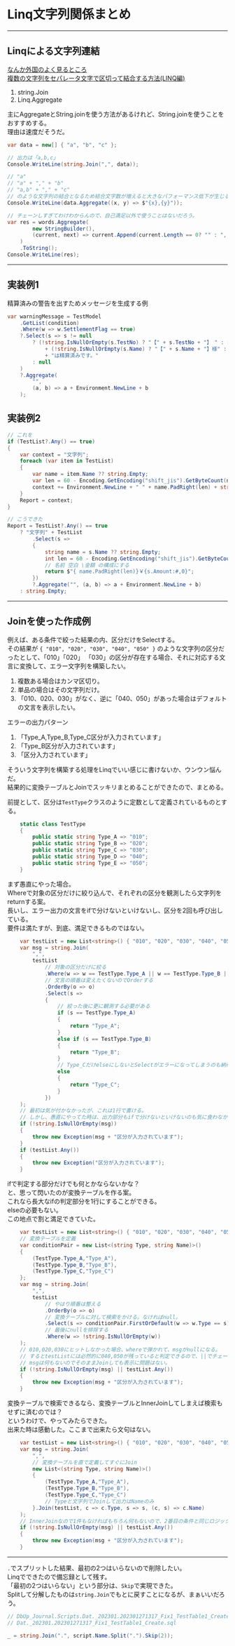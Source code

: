 # Linq文字列関係まとめ

---

## Linqによる文字列連結

[なんか外国のよく見るところ](https://www.it-swarm-ja.com/ja/c%23/linq%E3%82%92%E4%BD%BF%E7%94%A8%E3%81%97%E3%81%A6%E6%96%87%E5%AD%97%E5%88%97%E3%82%92%E9%80%A3%E7%B5%90%E3%81%99%E3%82%8B/958428705/)  
[複数の文字列をセパレータ文字で区切って結合する方法(LINQ編)](https://www.exceedsystem.net/2020/08/29/how-to-join-multiple-strings-with-delimiter/)  

1. string.Join  
2. Linq.Aggregate  

主にAggregateとString.joinを使う方法があるけれど、String.joinを使うことをおすすめする。  
理由は速度だそうだ。  

``` C# : サンプルデータ
var data = new[] { "a", "b", "c" };
```

``` C# : string.Join方式
// 出力は「a,b,c」
Console.WriteLine(string.Join(",", data));
```

``` C# : Linq.Aggregate方式
// "a"
// "a" + "," + "b"
// "a,b" + "," + "c"
// のような文字列の結合となるため結合文字数が増えると大きなパフォーマンス低下が生じる。
Console.WriteLine(data.Aggregate((x, y) => $"{x},{y}"));
```

``` C# : おまけ Aggregate+StringBuilder方式
// チェーンしすぎてわけわからんので、自己満足以外で使うことはないだろう。
var res = words.Aggregate(
        new StringBuilder(), 
        (current, next) => current.Append(current.Length == 0? "" : ", ").Append(next)
    )
    .ToString();
Console.WriteLine(res);
```

---

## 実装例1

精算済みの警告を出すためメッセージを生成する例

```C# : 実装例1
var warningMessage = TestModel
    .GetList(condition)
    .Where(w => w.SettlementFlag == true)
    ?.Select(s => s != null
        ? (!string.IsNullOrEmpty(s.TestNo) ? "【" + s.TestNo + "】　" : string.Empty)
            + (!string.IsNullOrEmpty(s.Name) ? "【" + s.Name + "】様" : string.Empty)
            + "は精算済みです。"
        : null
    )
    ?.Aggregate(
        "",
        (a, b) => a + Environment.NewLine + b
    );
```

## 実装例2

``` C# : 実装例2
// これを
if (TestList?.Any() == true)
{
    var context = "文字列";
    foreach (var item in TestList)
    {
        var name = item.Name ?? string.Empty;
        var len = 60 - Encoding.GetEncoding("shift_jis").GetByteCount(name.ToCharArray());
        context += Environment.NewLine + " " + name.PadRight(len) + string.Format("￥{0:#,0}", item.Amount);
    }
    Report = context;
}

// こうできた
Report = TestList?.Any() == true
    ? "文字列" + TestList
        .Select(s =>
        {
            string name = s.Name ?? string.Empty;
            int len = 60 - Encoding.GetEncoding("shift_jis").GetByteCount(name.ToCharArray());
            // 名前 空白 \金額 の構成にする
            return $"{ name.PadRight(len)}￥{s.Amount:#,0}";
        })
        ?.Aggregate("", (a, b) => a + Environment.NewLine + b)
    : string.Empty;
```

---

## Joinを使った作成例

例えば、ある条件で絞った結果の内、区分だけをSelectする。  
その結果が `{ "010", "020", "030", "040", "050" }` のような文字列の区分だったとして、「010」「020」
「030」の区分が存在する場合、それに対応する文言に変換して、エラー文字列を構築したい。  

1. 複数ある場合はカンマ区切り。  
2. 単品の場合はその文字列だけ。  
3. 「010、020、030」がなく、逆に「040、050」があった場合はデフォルトの文言を表示したい。  

エラーの出力パターン  

1. 「Type_A,Type_B,Type_C区分が入力されています」  
2. 「Type_B区分が入力されています」  
3. 「区分入力されています」  

そういう文字列を構築する処理をLinqでいい感じに書けないか、ウンウン悩んだ。  
結果的に変換テーブルとJoinでスッキリまとめることができたので、まとめる。  

前提として、区分は`TestType`クラスのように定数として定義されているものとする。  

``` C#
    static class TestType
    {
        public static string Type_A => "010";
        public static string Type_B => "020";
        public static string Type_C => "030";
        public static string Type_D => "040";
        public static string Type_E => "050";
    }
```

まず愚直にやった場合。  
Whereで対象の区分だけに絞り込んで、それぞれの区分を観測したら文字列をreturnする案。  
長いし、エラー出力の文言をifで分けないといけないし、区分を2回も呼び出している。  
要件は満たすが、到底、満足できるものではない。  

``` C# : 愚直案
    var testList = new List<string>() { "010", "020", "030", "040", "050" };
    var msg = string.Join(
        ",",
        testList
            // 対象の区分だけに絞る
            .Where(w => w == TestType.Type_A || w == TestType.Type_B || w == TestType.Type_C)
            // 文言の順番は変えたくないのでOrderする
            .OrderBy(o => o)
            .Select(s =>
            {
                // 絞った後に更に観測する必要がある
                if (s == TestType.Type_A)
                {
                    return "Type_A";
                }
                else if (s == TestType.Type_B)
                {
                    return "Type_B";
                }
                // Type_CだけelseにしないとSelectがエラーになってしまうのも納得いかない。
                else
                {
                    return "Type_C";
                }
            })
    );
    // 最初は気が付かなかったが、これは1行で書ける。  
    // しかし、愚直にやってた時は、出力部分もifで分けないといけないのも気に食わなかった。
    if (!string.IsNullOrEmpty(msg))
    {
        throw new Exception(msg + "区分が入力されています");
    }
    if (testList.Any())
    {
        throw new Exception("区分が入力されています");
    }
```

ifで判定する部分だけでも何とかならないかな？  
と、思って閃いたのが変換テーブルを作る案。  
これなら長大なifの判定部分を1行にすることができる。  
elseの必要もない。  
この地点で割と満足できていた。  

``` C# : 変換テーブル検索案
    var testList = new List<string>() { "010", "020", "030", "040", "050" };
    // 変換テーブルを定義
    var conditionPair = new List<(string Type, string Name)>()
    {
        (TestType.Type_A,"Type_A"),
        (TestType.Type_B,"Type_B"),
        (TestType.Type_C,"Type_C")
    };
    var msg = string.Join(
        ",",
        testList
            // やはり順番は整える
            .OrderBy(o => o)
            // 変換テーブルに対して検索をかける。なければnull。
            .Select(s => conditionPair.FirstOrDefault(w => w.Type == s).Name)
            // 最後にnullを排除する
            .Where(w => !string.IsNullOrEmpty(w))
    );
    // 010,020,030にヒットしなかった場合、whereで弾かれて、msgがnullになる。
    // するとtestListには必然的に040,050が残っていると判定できるので、||でチェーンできる。
    // msgは何もないのでそのままJoinしても表示に問題はない。
    if (!string.IsNullOrEmpty(msg) || testList.Any())
    {
        throw new Exception(msg + "区分が入力されています");
    }
```

変換テーブルで検索できるなら、変換テーブルとInnerJoinしてしまえば検索もせずに済むのでは？  
というわけで、やってみたらできた。  
出来た時は感動した。ここまで出来たら文句はない。  

``` C# : 変換テーブル + Join案
    var testList = new List<string>() { "010", "020", "030", "040", "050" };
    var msg = string.Join(
        ",",
        // 変換テーブルを直で定義してすぐにJoin
        new List<(string Type, string Name)>()
        {
            (TestType.Type_A,"Type_A"),
            (TestType.Type_B,"Type_B"),
            (TestType.Type_C,"Type_C")
            // Typeと文字列でJoinして出力はNameのみ
        }.Join(testList, c => c.Type, s => s, (c, s) => c.Name)
    );
    // InnerJoinなので1件もなければもちろん何もないので、2番目の条件と同じロジックでいける。
    if (!string.IsNullOrEmpty(msg) || testList.Any())
    {
        throw new Exception(msg + "区分が入力されています");
    }
```

---

`.`でスプリットした結果、最初の2つはいらないので削除したい。  
Linqでできたので備忘録として残す。  
「最初の2つはいらない」という部分は、`Skip`で実現できた。  
Splitして分解したものは`string.Join`でもとに戻すことになるが、まぁいいだろう。  

``` cs
// DbUp_Journal.Scripts.Dat._202301.202301271317_Fix1_TestTable1_Create.sql
// Dat._202301.202301271317_Fix1_TestTable1_Create.sql

_ = string.Join(".", script.Name.Split(".").Skip(2));
```
